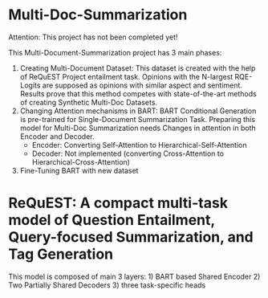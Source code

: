 # Multi-Doc-Summarization

Attention: This project has not been completed yet!


This Multi-Document-Summarization project has 3 main phases:
   1) Creating Multi-Document Dataset: This dataset is created with the help of ReQuEST Project entailment task. Opinions with the N-largest RQE-Logits are supposed        as opinions with similar aspect and sentiment. Results prove that this method competes with state-of-the-art methods of creating Synthetic Multi-Doc Datasets.
   2) Changing Attention mechanisms in BART: BART Conditional Generation is pre-trained for Single-Document Summarization Task. Preparing this model for Multi-Doc 
      Summarization needs Changes in attention in both Encoder and Decoder.
      - Encoder: Converting Self-Attention to Hierarchical-Self-Attention
      - Decoder: Not implemented (converting Cross-Attention to Hierarchical-Cross-Attention)
  3) Fine-Tuning BART with new dataset


# ReQuEST: A compact multi-task model of Question Entailment, Query-focused Summarization, and Tag Generation

   This model is composed of main 3 layers:
      1) BART based Shared Encoder
      2) Two Partially Shared Decoders
      3) three task-specific heads
